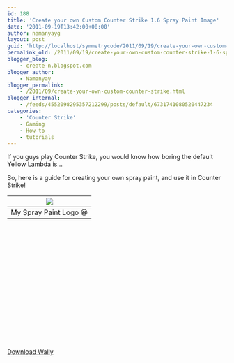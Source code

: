 ```yaml
---
id: 188
title: 'Create your own Custom Counter Strike 1.6 Spray Paint Image'
date: '2011-09-19T13:42:00+00:00'
author: namanyayg
layout: post
guid: 'http://localhost/symmetrycode/2011/09/19/create-your-own-custom-counter-strike-1-6-spray-paint-image/'
permalink_old: /2011/09/19/create-your-own-custom-counter-strike-1-6-spray-paint-image/
blogger_blog:
    - create-n.blogspot.com
blogger_author:
    - Namanyay
blogger_permalink:
    - /2011/09/create-your-own-custom-counter-strike.html
blogger_internal:
    - /feeds/4552098295357212299/posts/default/6731741080520447234
categories:
    - 'Counter Strike'
    - Gaming
    - How-to
    - tutorials
---
```


If you guys play Counter Strike, you would know how boring the default Yellow Lambda is… 
  

So, here is a guide for creating your own spray paint, and use it in Counter Strike!
  
| [![](http://2.bp.blogspot.com/-bB5P_LS0vbA/Tnc1eTCfrNI/AAAAAAAAAVM/YT0bDTubuL8/s400/CSSprayIco.bmp)](http://2.bp.blogspot.com/-bB5P_LS0vbA/Tnc1eTCfrNI/AAAAAAAAAVM/YT0bDTubuL8/s1600/CSSprayIco.bmp) |
|---|
| My Spray Paint Logo 😀|


<object class="" codebase="http://download.macromedia.com/pub/shockwave/cabs/flash/swflash.cab#version=6,0,40,0" data-thumbnail-src="http://i.ytimg.com/vi/ho6JXSBt3qM/0.jpg" height="266" width="320"><param name="movie" value="http://www.youtube.com/v/ho6JXSBt3qM?f=user_uploads&c=google-webdrive-0&app=youtube_gdata"><param name="bgcolor" value="#FFFFFF"><embed height="266" src="http://www.youtube.com/v/ho6JXSBt3qM?f=user_uploads&c=google-webdrive-0&app=youtube_gdata" type="application/x-shockwave-flash" width="320"></object>


[Download Wally](http://bit.ly/q4suny)
